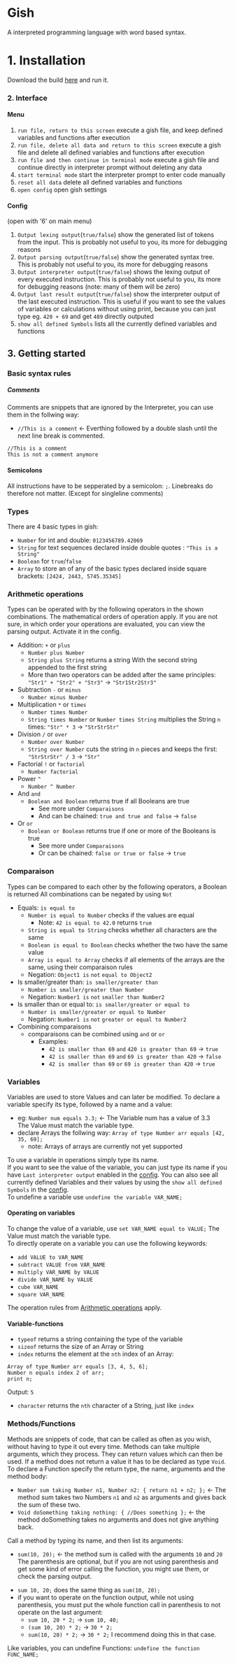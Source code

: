 # Gish
A interpreted programming language with word based syntax.

# 1. Installation
Download the build [here](https://github.com/Cosemuckel/Gish/releases/tag/Interpreter) and run it. 

### 2. Interface
#### Menu </br>
  1. `run file, return to this screen` execute a gish file, and keep defined variables and functions after execution
  2. `run file, delete all data and return to this screen` execute a gish file and delete all defined variables and functions after execution
  3. `run file and then continue in terminal mode` execute a gish file and continue directly in interpreter prompt without deleting any data
  4. `start terminal mode` start the interpreter prompt to enter code manually
  5. `reset all data` delete all defined variables and functions
  6. `open config` open gish settings
#### Config
  (open with '6' on main menu)</br>
  1. `Output lexing output`(`true/false`) show the generated list of tokens from the input. This is probably not useful to you, its more for debugging reasons
  2. `Output parsing output`(`true/false`) show the generated syntax tree. This is probably not useful to you, its more for debugging reasons
  3. `Output interpreter output`(`true/false`) shows the lexing output of every executed instruction. This is probably not useful to you, its more for debugging reasons (note: many of them will be zero)
  4. `Output last result output`(`true/false`) show the interpreter output of the last executed instruction. This is useful if you want to see the values of variables or calculations without using print, because you can just type eg. `420 + 69` and get `489` directly outputed
  5. `show all defined Symbols` lists all the currently defined variables and functions

## 3. Getting started

### Basic syntax rules
##### Comments
Comments are snippets that are ignored by the Interpreter, you can use them in the follwing way:
  - `//This is a comment` <- Everthing followed by a double slash until the next line break is commented.
  ```
  //This is a comment
  This is not a comment anymore
  ```

#### Semicolons
All instructions have to be sepperated by a semicolon: `;`. Linebreaks do therefore not matter. (Except for singleline comments)

### Types
There are 4 basic types in gish:
 - `Number` for int and double: `0123456789.42069`
 - `String` for text sequences declared inside double quotes : `"This is a String"`
 - `Boolean` for `true`/`false`
 - `Array` to store an of any of the basic types declared inside square brackets: `[2424, 2443, 5745.35345]`

### Arithmetic operations
Types can be operated with by the following operators in the shown combinations. The mathematical orders of operation apply. If you are not sure, in which order your operations are evaluated, you can view the parsing output. Activate it in the config.
  - Addition: `+` or `plus`
    * `Number plus Number`
    * `String plus String` returns a string With the second string appended to the first string
    * More than two operators can be added after the same principles: `"Str1" + "Str2" + "Str3"` -> `"Str1Str2Str3"`
  - Subtraction `-` or `minus`
    * `Number minus Number`
  - Multiplication `*` or `times`
    * `Number times Number`
    * `String times Number` or `Number times String` multiplies the String `n` times: `"Str" * 3` -> `"StrStrStr"`
  - Division `/` or `over`
    * `Number over Number`
    * `String over Number` cuts the string in `n` pieces and keeps the first: `"StrStrStr" / 3` -> `"Str"`
  - Factorial `!` or `factorial`
    * `Number factorial`
  - Power `^`
    * `Number ^ Number`
  - And `and`
    * `Boolean and Boolean` returns true if all Booleans are true
      - See more under ``Comparaisons``
      - And can be chained: `true and true and false` -> `false`
  - Or `or`
    * `Boolean or Boolean` returns true if one or more of the Booleans is true
      - See more under ``Comparaisons``
      - Or can be chained: `false or true or false` -> `true`

### Comparaison
Types can be compared to each other by the following operators, a Boolean is returned
All combinations can be negated by using `Not`
  - Equals: `is equal to`
    * `Number is equal to Number` checks if the values are equal
      - Note: `42 is equal to 42.0` returns `true`
    * `String is equal to String` checks whether all characters are the same
    * `Boolean is equal to Boolean` checks whether the two have the same value
    * `Array is equal to Array` checks if all elements of the arrays are the same, using their comparaison rules
    * Negation: `Object1 is` `not` `equal to Object2`
  - Is smaller/greater than: `is smaller/greater than`
    * `Number is smaller/greater than Number`
    * Negation: `Number1 is` `not` `smaller than Number2`
  - Is smaller than or equal to: `is smaller/greater or equal to`
    * `Number is smaller/greater or equal to Number`
    * Negation: `Number1 is` `not` `greater or equal to Number2`
  - Combining comparaisons
    * comparaisons can be combined using `and` or `or`
      - Examples:
        * `42 is smaller than 69` `and` `420 is greater than 69` -> `true`
        * `42 is smaller than 69` `and` `69 is greater than 420` -> `false`
        * `42 is smaller than 69` `or` `69 is greater than 420` -> `true`

### Variables
Variables are used to store Values and can later be modified. To declare a variable specify its type, followed by a name and a value:
  - eg:  `Number num equals 3.3;` <- The Variable num has a value of 3.3 </br>
  The Value must match the variable type.
  - declare Arrays the follwing way: `Array of type Number arr equals [42, 35, 69];`
    * note: Arrays of arrays are currently not yet supported

To use a variable in operations simply type its name. </br>
If you want to see the value of the variable, you can just type its name if you have `Last interpreter output` enabled in the [config](#Config). You can also see all currently defined Variables and their values by using the `show all defined Symbols` in the [config](#Config). </br>
To undefine a variable use `undefine the variable VAR_NAME;`

#### Operating on variables
To change the value of a variable, use `set VAR_NAME equal to VALUE;` The Value must match the variable type. </br>
To directly operate on a variable you can use the following keywords:
 - `add VALUE to VAR_NAME`
 - `subtract VALUE from VAR_NAME`
 - `multiply VAR_NAME by VALUE`
 - `divide VAR_NAME by VALUE`
 - `cube VAR_NAME`
 - `square VAR_NAME`

The operation rules from [Arithmetic operations](#Arithmetic-operations) apply.

#### Variable-functions
  * `typeof` returns a string containing the type of the variable
  * `sizeof` returns the size of an Array or String
  * `index` returns the element at the `nth` index of an Array:
  ```
  Array of type Number arr equals [3, 4, 5, 6];
  Number n equals index 2 of arr;
  print n;
  ```
  Output: `5`
  * `character` returns the `nth` character of a String, just like `index`

### Methods/Functions
Methods are snippets of code, that can be called as often as you wish, without having to type it out every time. Methods can take multiple arguments, which they process. They can return values which can then be used. If a method does not return a value it has to be declared as type `Void`.
To declare a Function specify the return type, the name, arguments and the method body:
  - `Number sum taking Number n1, Number n2: { return n1 + n2; };` <- The method sum takes two Numbers `n1` and `n2` as arguments and gives back the sum of these two.
  - `Void doSomething taking nothing: { //Does something };` <- the method doSomething takes no arguments and does not give anything back.

Call a method by typing its name, and then list its arguments:
  - `sum(10, 20);` <- the method sum is called with the arguments `10` and `20` </br> The parenthesis are optional, but if you are not using parenthesis and get some kind of error calling the function, you might use them, or check the parsing output.
   * `sum 10, 20;` does the same thing as `sum(10, 20);`
   * if you want to operate on the function output, while not using parenthesis, you must put the whole function call in parenthesis to not operate on the last argument:
     - `sum 10, 20 * 2;` -> `sum 10, 40;`
     - `(sum 10, 20) * 2;` -> `30 * 2;`
     - `sum(10, 20) * 2;` -> `30 * 2;` I recommend doing this in that case.

Like variables, you can undefine Functions: `undefine the function FUNC_NAME;`

